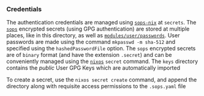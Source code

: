 ### Credentials

The authentication credentials are managed using [`sops-nix`](https://github.com/Mic92/sops-nix) at `secrets`. The [`sops`](https://github.com/mozilla/sops) encrypted secrets (using GPG authentication) are stored at multiple places, like in this directory, as well as [`modules/user/passwords`](../modules/user/passwords). User passwords are made using the command `mkpasswd -m sha-512` and specified using the `hashedPasswordFile` option. The `sops` encrypted secrets are of `binary` format (and have the extension `.secret`) and can be conveniently managed using the [`nixos`](../scripts/README.md) `secret` command. The `keys` directory contains the _public_ User GPG Keys which are automatically imported

To create a secret, use the `nixos secret create` command, and append the directory along with requisite access permissions to the `.sops.yaml` file
